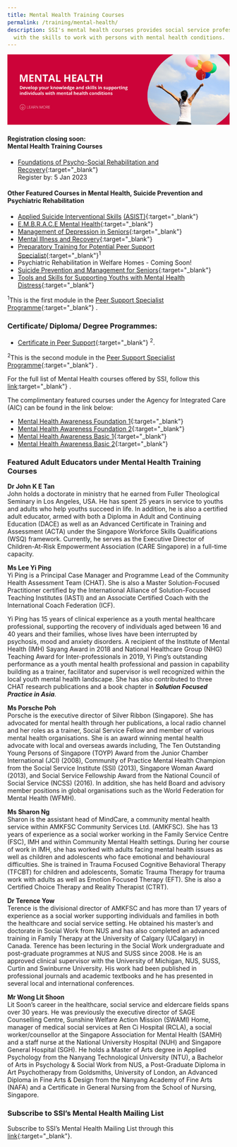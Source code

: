 ```yaml
---
title: Mental Health Training Courses
permalink: /training/mental-health/
description: SSI's mental health courses provides social service professionals
  with the skills to work with persons with mental health conditions.
---
```

![Social Service Institute (SSI) Singapore - Mental Health Conditions & Recovery Courses](/images/mental-health-banner.png)

#### **Registration closing soon: <br>Mental Health Training Courses**
- [Foundations of Psycho-Social Rehabilitation and Recovery](https://iltms.ssi.gov.sg/registration/#/Course?coursecode=SMTH387){:target="_blank"}<br>Register by: 5 Jan 2023

#### **Other Featured Courses in Mental Health, Suicide Prevention and Psychiatric Rehabilitation**
-   [Applied Suicide Interventional Skills](https://iltms.ssi.gov.sg/registration/#/Course?coursecode=SCRS5709) [(ASIST)](https://iltms.ssi.gov.sg/registration/#/Course?coursecode=SCRS5709){:target="_blank"}   
-   [E.M.B.R.A.C.E Mental Health](https://iltms.ssi.gov.sg/registration/#/Course?coursecode=SMTH314){:target="_blank"}
-   [Management of Depression in Seniors](https://iltms.ssi.gov.sg/registration/#/Course?coursecode=SECH5442){:target="_blank"}   
-   [Mental Illness and Recovery](https://iltms.ssi.gov.sg/registration/#/Course?coursecode=SDIS5911){:target="_blank"}   
-   [Preparatory Training for Potential Peer Support Specialist](/training/cet-programmes/preparatory-training-for-potential-peer-support-specialist/){:target="_blank"}<sup>1</sup>   
-   Psychiatric Rehabilitation in Welfare Homes - Coming Soon!
-   [Suicide Prevention and Management for Seniors](https://iltms.ssi.gov.sg/registration/#/Course?coursecode=SECH5587){:target="_blank"}   
-   [Tools and Skills for Supporting Youths with Mental Health Distress](https://iltms.ssi.gov.sg/registration/#/Course?coursecode=SCYF5408){:target="_blank"}   

<sup>1</sup>This is the first module in the  [Peer Support Specialist Programme](/training/cet-programmes/peer-support-specialist-programme/){:target="_blank"}   .

### Certificate/ Diploma/ Degree Programmes:

 - [Certificate in Peer Support](/training/cet-programmes/certificate-in-peer-support/){:target="_blank"}   <sup>2</sup>.

<sup>2</sup>This is the second module in the  [Peer Support Specialist Programme](/training/cet-programmes/peer-support-specialist-programme/){:target="_blank"}   .


For the full list of Mental Health courses offered by SSI, follow this  [link](https://iltms.ssi.gov.sg/registration#/Course):target="_blank"}   .

The complimentary featured courses under the Agency for Integrated Care (AIC) can be found in the link below:

-   [Mental Health Awareness Foundation 1](https://ccmhdcomms.github.io/mhafoundation1/){:target="_blank"}
-   [Mental Health Awareness Foundation 2](https://ccmhdcomms.github.io/mhafoundation2/){:target="_blank"}
-   [Mental Health Awareness Basic 1](https://ccmhdcomms.github.io/mhalevel2ss20/){:target="_blank"}
-   [Mental Health Awareness Basic 2](https://ccmhdcomms.github.io/mhalevel2comms20/){:target="_blank"}


### Featured Adult Educators under Mental Health Training Courses 

**Dr John K E Tan**  
John holds a doctorate in ministry that he earned from Fuller Theological Seminary in Los Angeles, USA. He has spent 25 years in service to youths and adults who help youths succeed in life. In addition, he is also a certified adult educator, armed with both a Diploma in Adult and Continuing Education (DACE) as well as an Advanced Certificate in Training and Assessment (ACTA) under the Singapore Workforce Skills Qualifications (WSQ) framework. Currently, he serves as the Executive Director of Children-At-Risk Empowerment Association (CARE Singapore) in a full-time capacity.

**Ms Lee Yi Ping**  
Yi Ping is a Principal Case Manager and Programme Lead of the Community Health Assessment Team (CHAT). She is also a Master Solution-Focused Practitioner certified by the International Alliance of Solution-Focused Teaching Institutes (IASTI) and an Associate Certified Coach with the International Coach Federation (ICF). 

Yi Ping has 15 years of clinical experience as a youth mental healthcare professional, supporting the recovery of individuals aged between 16 and 40 years and their families, whose lives have been interrupted by psychosis, mood and anxiety disorders. A recipient of the Institute of Mental Health (IMH) Sayang Award in 2018 and National Healthcare Group (NHG) Teaching Award for Inter-professionals in 2019, Yi Ping’s outstanding performance as a youth mental health professional and passion in capability building as a trainer, facilitator and supervisor is well recognized within the local youth mental health landscape. She has also contributed to three CHAT research publications and a book chapter in ***Solution Focused Practice in Asia***.

**Ms Porsche Poh**  
Porsche is the executive director of Silver Ribbon (Singapore). She has advocated for mental health through her publications, a local radio channel and her roles as a trainer, Social Service Fellow and member of various mental health organisations. She is an award winning mental health advocate with local and overseas awards including, The Ten Outstanding Young Persons of Singapore (TOYP) Award from the Junior Chamber International (JCI) (2008), Community of Practice Mental Health Champion from the Social Service Institute (SSI) (2013), Singapore Woman Award (2013), and Social Service Fellowship Award from the National Council of Social Service (NCSS) (2016). In addition, she has held Board and advisory member positions in global organisations such as the World Federation for Mental Health (WFMH).

**Ms Sharon Ng**  
Sharon is the assistant head of MindCare, a community mental health service within AMKFSC Community Services Ltd. (AMKFSC). She has 13 years of experience as a social worker working in the Family Service Centre (FSC), IMH and within Community Mental Health settings. During her course of work in IMH, she has worked with adults facing mental health issues as well as children and adolescents who face emotional and behavioural difficulties. She is trained in Trauma Focused Cognitive Behavioral Therapy (TFCBT) for children and adolescents, Somatic Trauma Therapy for trauma work with adults as well as Emotion Focused Therapy (EFT). She is also a Certified Choice Therapy and Reality Therapist (CTRT).

**Dr Terence Yow**  
Terence is the divisional director of AMKFSC and has more than 17 years of experience as a social worker supporting individuals and families in both the healthcare and social service setting. He obtained his master’s and doctorate in Social Work from NUS and has also completed an advanced training in Family Therapy at the University of Calgary (UCalgary) in Canada. Terence has been lecturing in the Social Work undergraduate and post-graduate programmes at NUS and SUSS since 2008. He is an approved clinical supervisor with the University of Michigan, NUS, SUSS, Curtin and Swinburne University. His work had been published in professional journals and academic textbooks and he has presented in several local and international conferences.

**Mr Wong Lit Shoon**  
Lit Soon’s career in the healthcare, social service and eldercare fields spans over 30 years. He was previously the executive director of SAGE Counselling Centre, Sunshine Welfare Action Mission (SWAMI) Home, manager of medical social services at Ren Ci Hospital (RCLA), a social worker/counsellor at the Singapore Association for Mental Health (SAMH) and a staff nurse at the National University Hospital (NUH) and Singapore General Hospital (SGH).
He holds a Master of Arts degree in Applied Psychology from the Nanyang Technological University (NTU), a Bachelor of Arts in Psychology & Social Work from NUS, a Post-Graduate Diploma in Art Psychotherapy from Goldsmiths, University of London, an Advanced Diploma in Fine Arts & Design from the Nanyang Academy of Fine Arts (NAFA) and a Certificate in General Nursing from the School of Nursing, Singapore.


### Subscribe to SSI’s Mental Health Mailing List
Subscribe to SSI’s Mental Health Mailing List through this [link](https://form.gov.sg/#!/62062a0f8cb95c001235e55d){:target="_blank"}.